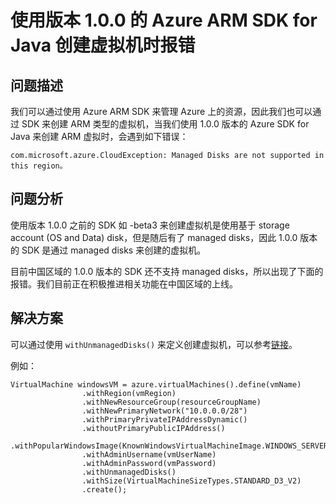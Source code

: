 <properties
    pageTitle="使用版本 1.0.0 的 Azure ARM SDK for Java 创建虚拟机时报错"
    description="使用版本 1.0.0 的 Azure ARM SDK for Java 创建虚拟机时报错"
    service=""
    resource="virtualmachines"
    authors="Miley Chen"
    displayOrder=""
    selfHelpType=""
    supportTopicIds=""
    productPesIds=""
    resourceTags="Virtual Machines, ARM, SDK, Java"
    cloudEnvironments="MoonCake" />
<tags
    ms.service="virtual-machines-aog"
    ms.date=""
    wacn.date="05/22/2017" />

# 使用版本 1.0.0 的 Azure ARM SDK for Java 创建虚拟机时报错

## **问题描述**

我们可以通过使用 Azure ARM SDK 来管理 Azure 上的资源，因此我们也可以通过 SDK 来创建 ARM 类型的虚拟机，当我们使用 1.0.0 版本的 Azure SDK for Java 来创建 ARM 虚拟时，会遇到如下错误：

    com.microsoft.azure.CloudException: Managed Disks are not supported in this region。

## **问题分析**

使用版本 1.0.0 之前的 SDK 如 -beta3 来创建虚拟机是使用基于 storage account (OS and Data) disk，但是随后有了 managed disks，因此 1.0.0 版本的 SDK 是通过 managed disks 来创建的虚拟机。

目前中国区域的 1.0.0 版本的 SDK 还不支持 managed disks，所以出现了下面的报错。我们目前正在积极推进相关功能在中国区域的上线。

## **解决方案**

可以通过使用 `withUnmanagedDisks()` 来定义创建虚拟机，可以参考[链接](https://github.com/Azure-Samples/compute-java-manage-virtual-machine-with-unmanaged-disks/blob/master/src/main/java/com/microsoft/azure/management/compute/samples/ManageVirtualMachineWithUnmanagedDisks.java#L72)。

例如：

    VirtualMachine windowsVM = azure.virtualMachines().define(vmName)
                    .withRegion(vmRegion)
                    .withNewResourceGroup(resourceGroupName)
                    .withNewPrimaryNetwork("10.0.0.0/28")
                    .withPrimaryPrivateIPAddressDynamic()
                    .withoutPrimaryPublicIPAddress()
                    .withPopularWindowsImage(KnownWindowsVirtualMachineImage.WINDOWS_SERVER_2012_R2_DATACENTER)
                    .withAdminUsername(vmUserName)
                    .withAdminPassword(vmPassword)
                    .withUnmanagedDisks()
                    .withSize(VirtualMachineSizeTypes.STANDARD_D3_V2)
                    .create();
